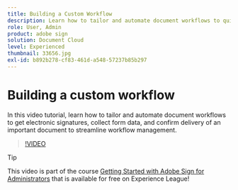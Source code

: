 ```yaml
---
title: Building a Custom Workflow
description: Learn how to tailor and automate document workflows to quickly get electronic signatures and collect form data
role: User, Admin
product: adobe sign
solution: Document Cloud
level: Experienced
thumbnail: 33656.jpg
exl-id: b892b278-cf83-461d-a548-57237b85b297
---
```

# Building a custom workflow

In this video tutorial, learn how to tailor and automate document workflows to get electronic signatures, collect form data, and confirm delivery of an important document to streamline workflow management.

>[!VIDEO](https://video.tv.adobe.com/v/33656?hidetitle=true)

>[!TIP]
>
>This video is part of the course [Getting Started with Adobe Sign for Administrators](https://experienceleague.adobe.com/?recommended=Sign-A-1-2020.2) that is available for free on Experience League!
